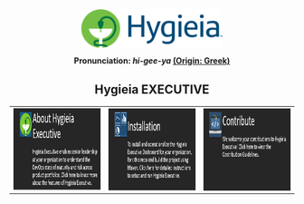 <div align="center">
<img width="250" align="top" src="/images/HygieiaLogo_RGB.png">
</div>

<div align="center"> 
 <p> <b>Pronunciation: <i>hi-gee-ya <a href="https://en.wikipedia.org/wiki/Hygieia"></i>(Origin: Greek)</a> </p>
</div>

<div align="center"> 
 <h2> Hygieia EXECUTIVE</h2>
</div>

<table>
<colgroup>
<col width="33.3%" />
<col width="33.3%" />
<col width="33.4%" />
</colgroup>

<tbody>
<tr>
<td><a href="https://hygieia.github.io/ExecDashboard/Introduction.html"><img src="/images/About.png" alt="About Icon" height="145" width="300"/></a></td>
<td><a href="https://hygieia.github.io/ExecDashboard/EXECDatabase_Setup.html"><img src="/images/Installation.png" alt="Installation Icon" align="center" height="145" width="300"/></td>
<td><a href="https://hygieia.github.io/ExecDashboard/Create_Widget.html"><img src="/images/Contribute.png" alt="Architecture Icon" align="center" height="145" width="300"/></a></td>
</tr>
</tbody>
</table>
